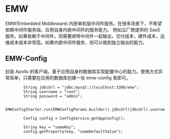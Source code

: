 # EMW
EMW(Embedded Middleware) 内嵌单机版中间件服务。在很多场景下，不希望依赖中间件服务端，应用自身内嵌中间件的服务能力。
例如云厂商提供的 SaaS 服务，如果依赖于中间件，则需要顺带中间件一起输出，交付成本，硬件成本，运维成本成本非常高。如果内嵌中间件服务，则可以做到独立输出的能力。

## EMW-Config
封装 Apollo 的客户端，基于应用自身的数据库实现配置中心的能力。使用方式非常简单，只需要在应用的数据库创建一张 emw-config 表即可。
```
        String jdbcUrl = "jdbc:mysql://localhost:3306/emw";
        String username = "root";
        String password = "admin";

        EMWConfigStarter.run(EMWConfigParams.builder().jdbcUrl(jdbcUrl).username(username).password(password).build());

        Config config = ConfigService.getAppConfig();
        
        String key = "someKey";
        config.getProperty(key, "someDefaultValue");
```

